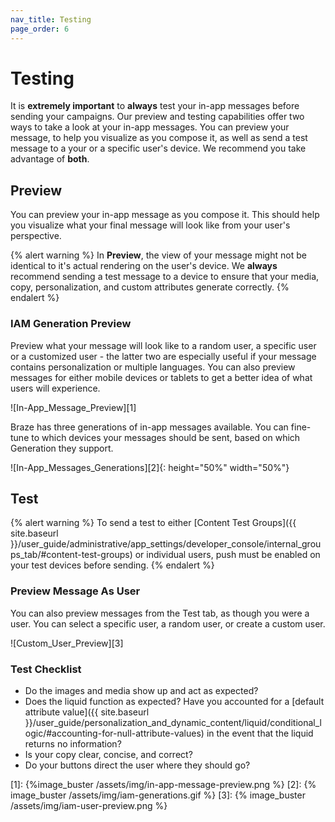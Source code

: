 ```yaml
---
nav_title: Testing
page_order: 6
---
```


# Testing

It is __extremely important__ to __always__ test your in-app messages before sending your campaigns. Our preview and testing capabilities offer two ways to take a look at your in-app messages. You can preview your message, to help you visualize as you compose it, as well as send a test message to a your or a specific user's device. We recommend you take advantage of __both__.

## Preview

You can preview your in-app message as you compose it. This should help you visualize what your final message will look like from your user's perspective.

{% alert warning %}
In __Preview__, the view of your message might not be identical to it's actual rendering on the user's device. We __always__ recommend sending a test message to a device to ensure that your media, copy, personalization, and custom attributes generate correctly.
{% endalert %}

### IAM Generation Preview

Preview what your message will look like to a random user, a specific user or a customized user - the latter two are especially useful if your message contains personalization or multiple languages. You can also preview messages for either mobile devices or tablets to get a better idea of what users will experience.

![In-App_Message_Preview][1]

Braze has three generations of in-app messages available. You can fine-tune to which devices your messages should be sent, based on which Generation they support.

![In-App_Messages_Generations][2]{: height="50%" width="50%"}

## Test

{% alert warning %}
  To send a test to either [Content Test Groups]({{ site.baseurl }}/user_guide/administrative/app_settings/developer_console/internal_groups_tab/#content-test-groups) or individual users, push must be enabled on your test devices before sending.
{% endalert %}

### Preview Message As User

You can also preview messages from the Test tab, as though you were a user. You can select a specific user, a random user, or create a custom user.

![Custom_User_Preview][3]

### Test Checklist

- Do the images and media show up and act as expected?
- Does the liquid function as expected? Have you accounted for a [default attribute value]({{ site.baseurl }}/user_guide/personalization_and_dynamic_content/liquid/conditional_logic/#accounting-for-null-attribute-values) in the event that the liquid returns no information?
- Is your copy clear, concise, and correct?
- Do your buttons direct the user where they should go?

[1]: {%image_buster /assets/img/in-app-message-preview.png %}
[2]: {% image_buster /assets/img/iam-generations.gif %}
[3]: {% image_buster /assets/img/iam-user-preview.png %}
